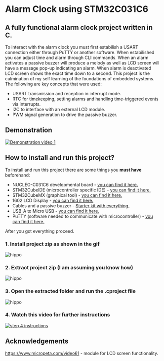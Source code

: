
# Alarm Clock using STM32C031C6
## A fully functional alarm clock project written in C.
To interact with the alarm clock you must first estabilish a USART connection either through PuTTY or another software. When estabilished you can adjust time and alarm through CLI commands. When an alarm activates a passive buzzer will produce a melody as well as LCD screen will have a message pop-up indicating an alarm. When alarm is deactivated LCD screen shows the exact time down to a second. This project is the culmination of my self learning of the foundations of embedded systems. The following are key concepts that were used:
* USART transmission and reception in interrupt mode.
* RTC for timekeeping, setting alarms and handling time-triggered events via interrupts.
* I2C to interface with an external LCD module.
* PWM signal generation to drive the passive buzzer.

## Demonstration
[![Demonstration video 1](https://media1.giphy.com/media/v1.Y2lkPTc5MGI3NjExeDBpbXpmaGxtaWxkbHE0MGZkdWxoNDhsODhqeTdmNGxnNmhyY3c2diZlcD12MV9pbnRlcm5hbF9naWZfYnlfaWQmY3Q9Zw/dvGzu9yryBg65F5R4t/giphy.gif)](https://www.youtube.com/watch?v=joikh8UFD_I)


## How to install and run this project?
To install and run this project there are some things you **must have** beforehand:
* NUCLEO-C031C6 developmental board - [you can find it here.](https://www.st.com/en/evaluation-tools/nucleo-c031c6.html#overview)
* STM32CubeIDE (microcontroller specific IDE) - [you can find it here.](https://www.st.com/en/development-tools/stm32cubeide.html)
* STM32CubeMX (graphical tool) - [you can find it here.](https://www.st.com/en/development-tools/stm32cubemx.html) 
* 1602 LCD Display - [you can find it here.](https://www.amazon.com/dp/B0D2LBRXHM/ref=sspa_dk_detail_0?sp_csd=d2lkZ2V0TmFtZT1zcF9kZXRhaWxfdGhlbWF0aWM) 
* Cables and a passive buzzer - [Starter kit with everything.](https://www.amazon.com/dp/B09YRJQRFF) 
* USB-A to Micro USB - [you can find it here.](https://www.amazon.com/Amazon-Basics-Charging-Transfer-Gold-Plated/dp/B071S5NTDR?source=ps-sl-shoppingads-lpcontext&ref_=fplfs&smid=ATVPDKIKX0DER&gQT=0)
* PuTTY (software needed to communicate with microcontroller) - [you can find it here.](https://www.putty.org/)


After you got everything proceed.

### 1. Install project zip as shown in the gif
![hippo](https://media3.giphy.com/media/v1.Y2lkPTc5MGI3NjExanB6dDVrbnJodGRpNTMwbHJ5OXdqdXZneTNiaGlueGN1cGV2YWR4YSZlcD12MV9pbnRlcm5hbF9naWZfYnlfaWQmY3Q9Zw/Al0xIlR44DJClLfU8u/giphy.gif)

### 2. Extract project zip (I am assuming you know how)
![hippo](https://media2.giphy.com/media/v1.Y2lkPTc5MGI3NjExOXhleGdjMnYwenk2djN2ZnBuNnB1Z3hhMm5tZ2dqOHJmM2lmMGdrdiZlcD12MV9pbnRlcm5hbF9naWZfYnlfaWQmY3Q9Zw/I4hSsp4Qmsrkwy0MHv/giphy.gif)

### 3. Open the extracted folder and run the .cproject file
![hippo](https://media0.giphy.com/media/v1.Y2lkPTc5MGI3NjExajR4dWUxemZqczNiMGlwbGRncDk3ejA2Y3pwdTdwY2V1aHYybGJqcSZlcD12MV9pbnRlcm5hbF9naWZfYnlfaWQmY3Q9Zw/YYgUAKQAwdBTJfgQoM/giphy.gif)
### 4. Watch this video for further instructions
[![step 4 instructions](https://media4.giphy.com/media/v1.Y2lkPTc5MGI3NjExcmRndzdhZWR5eDY0b3R2dnZ2eWlqeXVuaGNtdnd6bjVnb2E3czA0ZSZlcD12MV9pbnRlcm5hbF9naWZfYnlfaWQmY3Q9Zw/0pzElAhaY79jqkUOaB/giphy.gif)](https://youtu.be/k6KFNa1gwo8)

## Acknowledgements
https://www.micropeta.com/video61 - module for LCD screen functionality.
